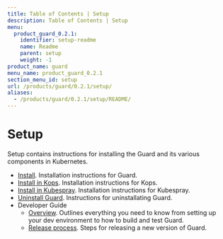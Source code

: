 ```yaml
---
title: Table of Contents | Setup
description: Table of Contents | Setup
menu:
  product_guard_0.2.1:
    identifier: setup-readme
    name: Readme
    parent: setup
    weight: -1
product_name: guard
menu_name: product_guard_0.2.1
section_menu_id: setup
url: /products/guard/0.2.1/setup/
aliases:
  - /products/guard/0.2.1/setup/README/
---
```


# Setup

Setup contains instructions for installing the Guard and its various components in Kubernetes.

- [Install](/products/guard/0.2.1/setup/install). Installation instructions for Guard.
- [Install in Kops](/products/guard/0.2.1/setup/install-kops). Installation instructions for Kops.
- [Install in Kubespray](/products/guard/0.2.1/setup/install-kubespray). Installation instructions for Kubespray.
- [Uninstall Guard](/products/guard/0.2.1/setup/uninstall). Instructions for uninstallating Guard.
- Developer Guide
  - [Overview](/products/guard/0.2.1/setup/developer-guide/overview). Outlines everything you need to know from setting up your dev environment to how to build and test Guard.
  - [Release process](/products/guard/0.2.1/setup/developer-guide/release). Steps for releasing a new version of Guard.
